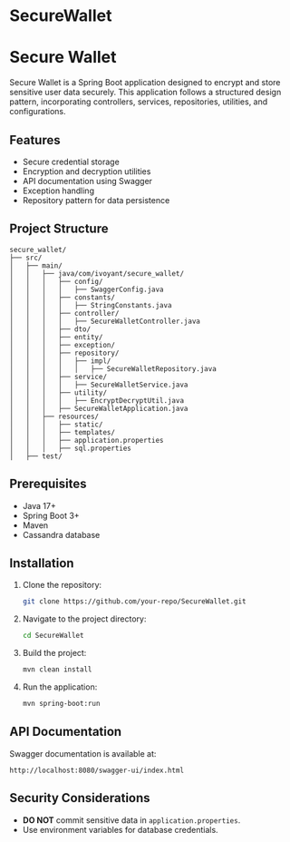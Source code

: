 ﻿# SecureWallet


# Secure Wallet

Secure Wallet is a Spring Boot application designed to encrypt and store sensitive user data securely. This application follows a structured design pattern, incorporating controllers, services, repositories, utilities, and configurations.

## Features
- Secure credential storage
- Encryption and decryption utilities
- API documentation using Swagger
- Exception handling
- Repository pattern for data persistence

## Project Structure
```
secure_wallet/
├── src/
│   ├── main/
│   │   ├── java/com/ivoyant/secure_wallet/
│   │   │   ├── config/
│   │   │   │   ├── SwaggerConfig.java
│   │   │   ├── constants/
│   │   │   │   ├── StringConstants.java
│   │   │   ├── controller/
│   │   │   │   ├── SecureWalletController.java
│   │   │   ├── dto/
│   │   │   ├── entity/
│   │   │   ├── exception/
│   │   │   ├── repository/
│   │   │   │   ├── impl/
│   │   │   │   │   ├── SecureWalletRepository.java
│   │   │   ├── service/
│   │   │   │   ├── SecureWalletService.java
│   │   │   ├── utility/
│   │   │   │   ├── EncryptDecryptUtil.java
│   │   │   ├── SecureWalletApplication.java
│   │   ├── resources/
│   │   │   ├── static/
│   │   │   ├── templates/
│   │   │   ├── application.properties
│   │   │   ├── sql.properties
│   ├── test/
```

## Prerequisites
- Java 17+
- Spring Boot 3+
- Maven
- Cassandra database

## Installation
1. Clone the repository:
   ```sh
   git clone https://github.com/your-repo/SecureWallet.git
   ```
2. Navigate to the project directory:
   ```sh
   cd SecureWallet
   ```
3. Build the project:
   ```sh
   mvn clean install
   ```
4. Run the application:
   ```sh
   mvn spring-boot:run
   ```

## API Documentation
Swagger documentation is available at:
```
http://localhost:8080/swagger-ui/index.html
```

## Security Considerations
- **DO NOT** commit sensitive data in `application.properties`.
- Use environment variables for database credentials.
